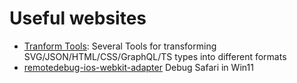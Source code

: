 # Useful websites

- [Tranform Tools](https://transform.tools/): Several Tools for transforming SVG/JSON/HTML/CSS/GraphQL/TS types into different formats
- [remotedebug-ios-webkit-adapter](https://washamdev.com/debug-a-website-in-ios-safari-on-windows/) Debug Safari in Win11

